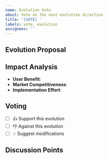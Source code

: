 ```yaml
---
name: Evolution Vote
about: Vote on the next evolution direction
title: '[VOTE] '
labels: vote, evolution
assignees: ''
---
```


## Evolution Proposal

## Impact Analysis
- **User Benefit**: 
- **Market Competitiveness**:
- **Implementation Effort**:

## Voting
- [ ] 👍 Support this evolution
- [ ] 👎 Against this evolution
- [ ] 💡 Suggest modifications

## Discussion Points
